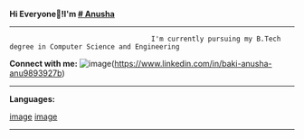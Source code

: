 
**Hi Everyone👋!I'm [# Anusha](https://github.com/Anusha-B-77/Anusha/)**
_______________________________________________________________________________________________________________________________________________________________________
                                       I'm currently pursuing my B.Tech degree in Computer Science and Engineering
                                       
**Connect with me:**
![image](https://github.com/Anusha-B-77/Anusha/assets/132676793/18a00e3b-ef03-4615-ab53-cab68037fd1f)(https://www.linkedin.com/in/baki-anusha-anu9893927b)




______________________________________________________________________________________________________________________________________________________________________

**Languages:**

[image](https://github.com/Anusha-B-77/Anusha/assets/132676793/3234c6da-f8a2-4ab1-bf05-1fa4db6c98d4)
[image](https://github.com/Anusha-B-77/Anusha/assets/132676793/bff486f9-30fa-4614-93fe-05bc99187c07)

______________________________________________________________________________________________________________________________________________________________________
